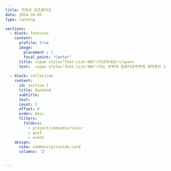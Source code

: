 ```yaml
---
title: 전영상 포트폴리오
date: 2024-10-05
type: landing

sections:
  - block: features
    content:
      profile: true
      image: 
        placement : 1
        focal_point: "Center"
      title: <span style="font-size:90%">안녕하세요!</span>
      text:  <span style="font-size:90%">저는 전북대 컴퓨터공학부에 재학중인 21학번 전영상입니다. 백엔드에 관심이 있어 현재 Springboot 및 JAVA를 공부하고 있습니다.</span>
  
  - block: collection
    content:
      id: section-1
      title: Backend
      subtitle:
      text:
      count: 3
      offset: 0
      order: desc
      filters:
        folders:
          - project/undeadsurvivor
          - post
          - event
    design:
      view: community/custom_card
      columns: '2'


---
```


